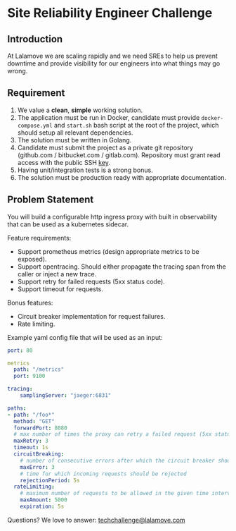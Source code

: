 # Site Reliability Engineer Challenge

## Introduction

At Lalamove we are scaling rapidly and we need SREs to help us prevent downtime and provide visibility for our engineers into what things may go wrong.

## Requirement

1. We value a **clean**, **simple** working solution.
2. The application must be run in Docker, candidate must provide `docker-compose.yml` and `start.sh` bash script at the root of the project, which should setup all relevant dependencies.
3. The solution must be written in Golang.
4. Candidate must submit the project as a private git repository (github.com / bitbucket.com / gitlab.com). Repository must grant read access with the public SSH [key](id_rsa.pub).
5. Having unit/integration tests is a strong bonus.
6. The solution must be production ready with appropriate documentation.

## Problem Statement

You will build a configurable http ingress proxy with built in observability that can be used as a kubernetes sidecar.

Feature requirements:
  - Support prometheus metrics (design appropriate metrics to be exposed).
  - Support opentracing. Should either propagate the tracing span from the caller or inject a new trace.
  - Support retry for failed requests (5xx status code).
  - Support timeout for requests.

Bonus features:
  - Circuit breaker implementation for request failures.
  - Rate limiting.
  
Example yaml config file that will be used as an input:
```yaml
port: 80

metrics
  path: "/metrics"
  port: 9100

tracing:
    samplingServer: "jaeger:6831"

paths: 
- path: "/foo*"
  method: "GET"
  forwardPort: 8080
  # max number of times the proxy can retry a failed request (5xx status code)
  maxRetry: 3
  timeout: 1s
  circuitBreaking:
    # number of consecutive errors after which the circuit breaker should reject incoming requests 
    maxError: 3
    # time for which incoming requests should be rejected
    rejectionPeriod: 5s
  rateLimiting:
    # maximum number of requests to be allowed in the given time interval
    maxAmount: 5000
    expiration: 5s
```
 
 Questions? We love to answer: techchallenge@lalamove.com
